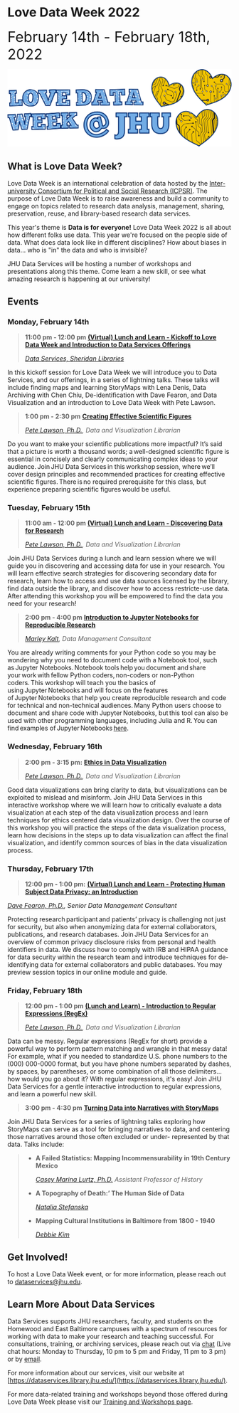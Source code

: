 # Love Data Week 2022

<font size="+3">February 14th - February 18th, 2022</font>


![LoveDataWeek](https://raw.githubusercontent.com/jhu-data-services/love-data-week/gh-pages/ldw-wide.png)

## What is Love Data Week?
Love Data Week is an international celebration of data hosted by the [Inter-university Consortium for Political and Social Research (ICPSR)](https://cms.icpsr.umich.edu/love-data-week-2021-international-events?utm_source=all&utm_medium=all&utm_campaign=LDW2021all). The purpose of Love Data Week is to raise awareness and build a community to engage on topics related to research data analysis, management, sharing, preservation, reuse, and library-based research data services. 

This year's theme is **Data is for everyone!** Love Data Week 2022 is all about how different folks use data. This year we're focused on the people side of data. What does data look like in different disciplines? How about biases in data... who is "in" the data and who is invisible? 

JHU Data Services will be hosting a number of workshops and presentations along this theme. Come learn a new skill, or see what amazing research is happening at our university!

## Events

### Monday, February 14th
> **11:00 pm - 12:00 pm** [**(Virtual) Lunch and Learn - Kickoff to Love Data Week and Introduction to Data Services Offerings**]()
> 
> [*Data Services, Sheridan Libraries*](https://jhu.libcal.com/event/8858900)
>
In this kickoff session for Love Data Week we will introduce you to Data Services, and our offerings, in a series of lightning talks. These talks will include finding maps and learning StoryMaps with Lena Denis, Data Archiving with Chen Chiu, De-identification with Dave Fearon, and Data Visualization and an introduction to Love Data Week with Pete Lawson.

> **1:00 pm - 2:30 pm** [**Creating Effective Scientific Figures**]()
> 
> _[Pete Lawson, Ph.D.](https://www.library.jhu.edu/staff/peter-lawson/), Data and Visualization Librarian_
>
Do you want to make your scientific publications more impactful? It’s said that a picture is worth a thousand words; a well-designed scientific figure is essential in concisely and clearly communicating complex ideas to your audience. Join JHU Data Services in this workshop session, where we’ll cover design principles and recommended practices for creating effective scientific figures. There is no required prerequisite for this class, but experience preparing scientific figures would be useful.   

### Tuesday, February 15th
> **11:00 am - 12:00 pm** [**(Virtual) Lunch and Learn - Discovering Data for Research**](https://jhu.libcal.com/event/8858920)
> 
> _[Pete Lawson, Ph.D.](https://www.library.jhu.edu/staff/peter-lawson/), Data and Visualization Librarian_
>
Join JHU Data Services during a lunch and learn session where we will guide you in discovering and accessing data for use in your research. You will learn effective search strategies for discovering secondary data for research, learn how to access and use data sources licensed by the library, find data outside the library, and discover how to access restricte-use data. After attending this workshop you will be empowered to find the data you need for your research! 

 
> **2:00 pm - 4:00 pm** [**Introduction to Jupyter Notebooks for Reproducible Research**](https://jhu.libcal.com/event/8793231)
> 
> _[Marley Kalt](https://www.library.jhu.edu/staff/marley-kalt/), Data Management Consultant_
>
You are already writing comments for your Python code so you may be wondering why you need to document code with a Notebook tool, such as Jupyter Notebooks. Notebook tools help you document and share your work with fellow Python coders, non-coders or non-Python coders. This workshop will teach you the basics of using Jupyter Notebooks and will focus on the features of Jupyter Notebooks that help you create reproducible research and code for technical and non-technical audiences. Many Python users choose to document and share code with Jupyter Notebooks, but this tool can also be used with other programming languages, including Julia and R. You can find examples of Jupyter Notebooks [here](https://nbviewer.org/).


### Wednesday, February 16th
> **2:00 pm - 3:15 pm:** [**Ethics in Data Visualization**](https://jhu.libcal.com/event/8858929)
> 
> _[Pete Lawson, Ph.D.](https://www.library.jhu.edu/staff/peter-lawson/), Data and Visualization Librarian_
>
Good data visualizations can bring clarity to data, but visualizations can be exploited to mislead and misinform. Join JHU Data Services in this interactive workshop where we will learn how to critically evaluate a data visualization at each step of the data visualization process and learn techniques for ethics centered data visualization design. Over the course of this workshop you will practice the steps of the data visualization process, learn how decisions in the steps up to data visualization can affect the final visualization, and identify common sources of bias in the data visualization process.


### Thursday, February 17th
> **12:00 pm - 1:00 pm:** [**(Virtual) Lunch and Learn - Protecting Human Subject Data Privacy: an Introduction**](https://jhu.libcal.com/event/8794841)
>
_[Dave Fearon, Ph.D.](https://www.library.jhu.edu/staff/dave-fearon/), Senior Data Management Consultant_ 
>
Protecting research participant and patients’ privacy is challenging not just for security, but also when anonymizing data for external collaborators, publications, and research databases. Join JHU Data Services for an overview of common privacy disclosure risks from personal and health identifiers in data. We discuss how to comply with IRB and HIPAA guidance for data security within the research team and introduce techniques for de-identifying data for external collaborators and public databases. You may preview session topics in our online module and guide. 

### Friday, February 18th
> **12:00 pm - 1:00 pm** [**(Lunch and Learn) - Introduction to Regular Expressions (RegEx)**](https://jhu.libcal.com/event/8858936)
>
> _[Pete Lawson, Ph.D.](https://www.library.jhu.edu/staff/peter-lawson/), Data and Visualization Librarian_
>
Data can be messy. Regular expressions (RegEx for short) provide a powerful way to perform pattern matching and wrangle in that messy data! For example, what if you needed to standardize U.S. phone numbers to the (000) 000-0000 format, but you have phone numbers separated by dashes, by spaces, by parentheses, or some combination of all those delimiters... how would you go about it? With regular expressions, it's easy! Join JHU Data Services for a gentle interactive introduction to regular expressions, and learn a powerful new skill.

> **3:00 pm - 4:30 pm** [**Turning Data into Narratives with StoryMaps**]()
>
Join JHU Data Services for a series of lightning talks exploring how StoryMaps can serve as a tool for bringing narratives to data, and centering those narratives around those often excluded or under- represented by that data. Talks include:
>
> - **A Failed Statistics: Mapping Incommensurability in 19th Century Mexico**
>
>   _[Casey Marina Lurtz, Ph.D.](https://history.jhu.edu/directory/casey-lurtz/) Assistant Professor of History_
>
> - **A Topography of Death:’ The Human Side of Data**
>
>   _[Natalia Stefanska]()_
>
> - **Mapping Cultural Institutions in Baltimore from 1800 - 1940**
>
>   _[Debbie Kim]()_
>

## Get Involved! 
To host a Love Data Week event, or for more information, please reach out to [dataservices@jhu.edu](dataservices@jhu.edu).

## Learn More About Data Services

Data Services supports JHU researchers, faculty, and students on the Homewood and East Baltimore campuses with a spectrum of resources for working with data to make your research and teaching successful. For consultations, training, or archiving services, please reach out via [chat](https://v2.libanswers.com/chati.php?hash=8b19eda5bc7bc7b80e623cad56abdd12) (Live chat hours: Monday to Thursday, 10 pm to 5 pm and Friday, 11 pm to 3 pm) or by [email](dataservices@jhu.edu).

For more information about our services, visit our website at [https://dataservices.library.jhu.edu/](https://dataservices.library.jhu.edu/).

For more data-related training and workshops beyond those offered during Love Data Week please visit our [Training and Workshops page](https://dataservices.library.jhu.edu/training-workshops/).
